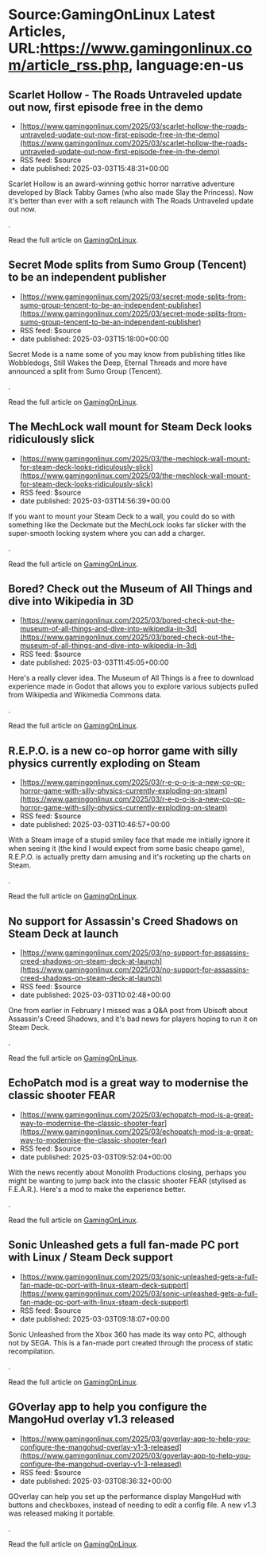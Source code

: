 # Source:GamingOnLinux Latest Articles, URL:https://www.gamingonlinux.com/article_rss.php, language:en-us

## Scarlet Hollow - The Roads Untraveled update out now, first episode free in the demo
 - [https://www.gamingonlinux.com/2025/03/scarlet-hollow-the-roads-untraveled-update-out-now-first-episode-free-in-the-demo](https://www.gamingonlinux.com/2025/03/scarlet-hollow-the-roads-untraveled-update-out-now-first-episode-free-in-the-demo)
 - RSS feed: $source
 - date published: 2025-03-03T15:48:31+00:00

Scarlet Hollow is an award-winning gothic horror narrative adventure developed by Black Tabby Games (who also made Slay the Princess). Now it's better than ever with a soft relaunch with The Roads Untraveled update out now.<p><img src="https://www.gamingonlinux.com/uploads/articles/tagline_images/1632096186id26297gol.jpg" alt />.</p><p>Read the full article on <a href="https://www.gamingonlinux.com/2025/03/scarlet-hollow-the-roads-untraveled-update-out-now-first-episode-free-in-the-demo/">GamingOnLinux</a>.</p>

## Secret Mode splits from Sumo Group (Tencent) to be an independent publisher
 - [https://www.gamingonlinux.com/2025/03/secret-mode-splits-from-sumo-group-tencent-to-be-an-independent-publisher](https://www.gamingonlinux.com/2025/03/secret-mode-splits-from-sumo-group-tencent-to-be-an-independent-publisher)
 - RSS feed: $source
 - date published: 2025-03-03T15:18:00+00:00

Secret Mode is a name some of you may know from publishing titles like Wobbledogs, Still Wakes the Deep, Eternal Threads and more have announced a split from Sumo Group (Tencent).<p><img src="https://www.gamingonlinux.com/uploads/articles/tagline_images/1362383350id26296gol.jpg" alt />.</p><p>Read the full article on <a href="https://www.gamingonlinux.com/2025/03/secret-mode-splits-from-sumo-group-tencent-to-be-an-independent-publisher/">GamingOnLinux</a>.</p>

## The MechLock wall mount for Steam Deck looks ridiculously slick
 - [https://www.gamingonlinux.com/2025/03/the-mechlock-wall-mount-for-steam-deck-looks-ridiculously-slick](https://www.gamingonlinux.com/2025/03/the-mechlock-wall-mount-for-steam-deck-looks-ridiculously-slick)
 - RSS feed: $source
 - date published: 2025-03-03T14:56:39+00:00

If you want to mount your Steam Deck to a wall, you could do so with something like the Deckmate but the MechLock looks far slicker with the super-smooth locking system where you can add a charger.<p><img src="https://www.gamingonlinux.com/uploads/articles/tagline_images/1052311067id26295gol.jpg" alt />.</p><p>Read the full article on <a href="https://www.gamingonlinux.com/2025/03/the-mechlock-wall-mount-for-steam-deck-looks-ridiculously-slick/">GamingOnLinux</a>.</p>

## Bored? Check out the Museum of All Things and dive into Wikipedia in 3D
 - [https://www.gamingonlinux.com/2025/03/bored-check-out-the-museum-of-all-things-and-dive-into-wikipedia-in-3d](https://www.gamingonlinux.com/2025/03/bored-check-out-the-museum-of-all-things-and-dive-into-wikipedia-in-3d)
 - RSS feed: $source
 - date published: 2025-03-03T11:45:05+00:00

Here's a really clever idea. The Museum of All Things is a free to download experience made in Godot that allows you to explore various subjects pulled from Wikipedia and Wikimedia Commons data.<p><img src="https://www.gamingonlinux.com/uploads/articles/tagline_images/770325470id26294gol.jpg" alt />.</p><p>Read the full article on <a href="https://www.gamingonlinux.com/2025/03/bored-check-out-the-museum-of-all-things-and-dive-into-wikipedia-in-3d/">GamingOnLinux</a>.</p>

## R.E.P.O. is a new co-op horror game with silly physics currently exploding on Steam
 - [https://www.gamingonlinux.com/2025/03/r-e-p-o-is-a-new-co-op-horror-game-with-silly-physics-currently-exploding-on-steam](https://www.gamingonlinux.com/2025/03/r-e-p-o-is-a-new-co-op-horror-game-with-silly-physics-currently-exploding-on-steam)
 - RSS feed: $source
 - date published: 2025-03-03T10:46:57+00:00

With a Steam image of a stupid smiley face that made me initially ignore it when seeing it (the kind I would expect from some basic cheapo game), R.E.P.O. is actually pretty darn amusing and it's rocketing up the charts on Steam.<p><img src="https://www.gamingonlinux.com/uploads/articles/tagline_images/1555806008id26292gol.jpg" alt />.</p><p>Read the full article on <a href="https://www.gamingonlinux.com/2025/03/r-e-p-o-is-a-new-co-op-horror-game-with-silly-physics-currently-exploding-on-steam/">GamingOnLinux</a>.</p>

## No support for Assassin's Creed Shadows on Steam Deck at launch
 - [https://www.gamingonlinux.com/2025/03/no-support-for-assassins-creed-shadows-on-steam-deck-at-launch](https://www.gamingonlinux.com/2025/03/no-support-for-assassins-creed-shadows-on-steam-deck-at-launch)
 - RSS feed: $source
 - date published: 2025-03-03T10:02:48+00:00

One from earlier in February I missed was a Q&A post from Ubisoft about Assassin's Creed Shadows, and it's bad news for players hoping to run it on Steam Deck.<p><img src="https://www.gamingonlinux.com/uploads/articles/tagline_images/1816458726id26290gol.jpg" alt />.</p><p>Read the full article on <a href="https://www.gamingonlinux.com/2025/03/no-support-for-assassins-creed-shadows-on-steam-deck-at-launch/">GamingOnLinux</a>.</p>

## EchoPatch mod is a great way to modernise the classic shooter FEAR
 - [https://www.gamingonlinux.com/2025/03/echopatch-mod-is-a-great-way-to-modernise-the-classic-shooter-fear](https://www.gamingonlinux.com/2025/03/echopatch-mod-is-a-great-way-to-modernise-the-classic-shooter-fear)
 - RSS feed: $source
 - date published: 2025-03-03T09:52:04+00:00

With the news recently about Monolith Productions closing, perhaps you might be wanting to jump back into the classic shooter FEAR (stylised as F.E.A.R.). Here's a mod to make the experience better.<p><img src="https://www.gamingonlinux.com/uploads/articles/tagline_images/571929171id26289gol.jpg" alt />.</p><p>Read the full article on <a href="https://www.gamingonlinux.com/2025/03/echopatch-mod-is-a-great-way-to-modernise-the-classic-shooter-fear/">GamingOnLinux</a>.</p>

## Sonic Unleashed gets a full fan-made PC port with Linux / Steam Deck support
 - [https://www.gamingonlinux.com/2025/03/sonic-unleashed-gets-a-full-fan-made-pc-port-with-linux-steam-deck-support](https://www.gamingonlinux.com/2025/03/sonic-unleashed-gets-a-full-fan-made-pc-port-with-linux-steam-deck-support)
 - RSS feed: $source
 - date published: 2025-03-03T09:18:07+00:00

Sonic Unleashed from the Xbox 360 has made its way onto PC, although not by SEGA. This is a fan-made port created through the process of static recompilation.<p><img src="https://www.gamingonlinux.com/uploads/articles/tagline_images/1888207739id26288gol.jpg" alt />.</p><p>Read the full article on <a href="https://www.gamingonlinux.com/2025/03/sonic-unleashed-gets-a-full-fan-made-pc-port-with-linux-steam-deck-support/">GamingOnLinux</a>.</p>

## GOverlay app to help you configure the MangoHud overlay v1.3 released
 - [https://www.gamingonlinux.com/2025/03/goverlay-app-to-help-you-configure-the-mangohud-overlay-v1-3-released](https://www.gamingonlinux.com/2025/03/goverlay-app-to-help-you-configure-the-mangohud-overlay-v1-3-released)
 - RSS feed: $source
 - date published: 2025-03-03T08:36:32+00:00

GOverlay can help you set up the performance display MangoHud with buttons and checkboxes, instead of needing to edit a config file. A new v1.3 was released making it portable.<p><img src="https://www.gamingonlinux.com/uploads/articles/tagline_images/652301619id26287gol.jpg" alt />.</p><p>Read the full article on <a href="https://www.gamingonlinux.com/2025/03/goverlay-app-to-help-you-configure-the-mangohud-overlay-v1-3-released/">GamingOnLinux</a>.</p>

